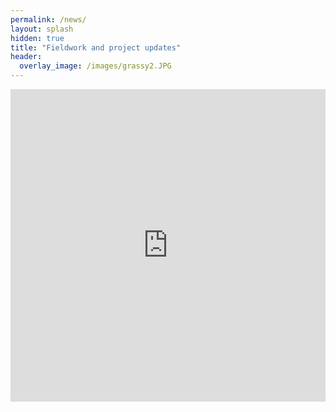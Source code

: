 ```yaml
---
permalink: /news/
layout: splash
hidden: true
title: "Fieldwork and project updates"
header:
  overlay_image: /images/grassy2.JPG
---
```


<iframe src="https://storymaps.arcgis.com/stories/bfb52c2c328542c581a0ed62c99b0d8d?cover=false" width="100%" height="500px" frameborder="0" allowfullscreen allow="geolocation"></iframe> 
